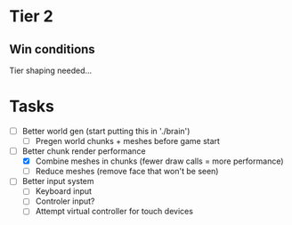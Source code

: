 # Tier 2

## Win conditions
Tier shaping needed...

# Tasks
- [ ] Better world gen (start putting this in './brain')
    - [ ] Pregen world chunks + meshes before game start
- [ ] Better chunk render performance
    - [X] Combine meshes in chunks (fewer draw calls = more performance)
    - [ ] Reduce meshes (remove face that won't be seen)
- [ ] Better input system
    - [ ] Keyboard input
    - [ ] Controler input?
    - [ ] Attempt virtual controller for touch devices